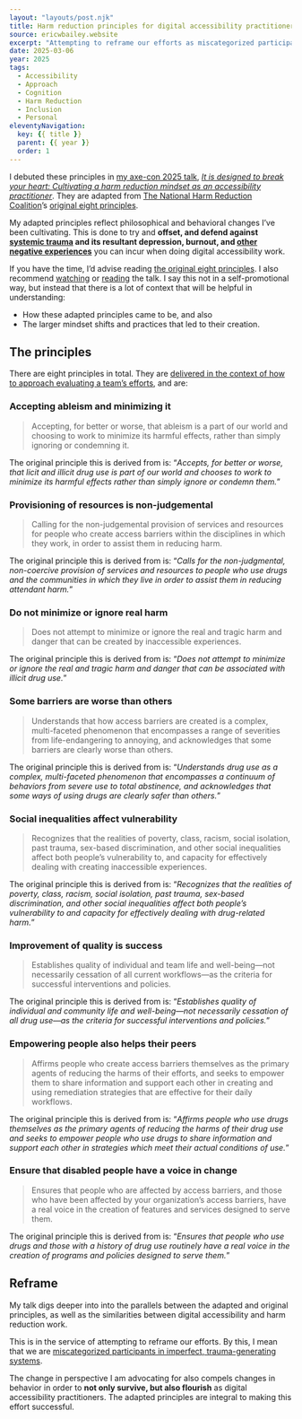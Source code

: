 ```yaml
---
layout: "layouts/post.njk"
title: Harm reduction principles for digital accessibility practitioners
source: ericwbailey.website
excerpt: "Attempting to reframe our efforts as miscategorized participants in imperfect, trauma-generating systems"
date: 2025-03-06
year: 2025
tags:
  - Accessibility
  - Approach
  - Cognition
  - Harm Reduction
  - Inclusion
  - Personal
eleventyNavigation:
  key: {{ title }}
  parent: {{ year }}
  order: 1
---
```


I debuted these principles in [my axe-con 2025 talk,](https://www.deque.com/axe-con/sessions/it-is-designed-to-break-your-heart-cultivating-a-harm-reduction-mindset-as-an-accessibility-practitioner/) [<cite>It is designed to break your heart: Cultivating a harm reduction mindset as an accessibility practitioner</cite>](https://www.deque.com/axe-con/sessions/it-is-designed-to-break-your-heart-cultivating-a-harm-reduction-mindset-as-an-accessibility-practitioner/). They are adapted from [The National Harm Reduction Coalition](https://harmreduction.org/)’s [original eight principles](https://harmreduction.org/about-us/principles-of-harm-reduction/).

My adapted principles reflect philosophical and behavioral changes I’ve been cultivating. This is done to try and **offset, and defend against [systemic trauma](https://ericwbailey.website/axecon2025/#slide-48) and its resultant depression, burnout, and [other negative experiences](https://ericwbailey.website/axecon2025/#slide-29)** you can incur when doing digital accessibility work.

If you have the time, I’d advise reading [the original eight principles](https://harmreduction.org/about-us/principles-of-harm-reduction/). I also recommend [watching](https://www.youtube.com/watch?v=HP34BUDQ8Rk) or [reading](https://ericwbailey.website/axecon2025/) the talk. I say this not in a self-promotional way, but instead that there is a lot of context that will be helpful in understanding:

- How these adapted principles came to be, and also
- The larger mindset shifts and practices that led to their creation.

## The principles

There are eight principles in total. They are [delivered in the context of how to approach evaluating a team’s efforts](https://ericwbailey.website/axecon2025/#slide-62), and are:

### Accepting ableism and minimizing it

> Accepting, for better or worse, that ableism is a part of our world and choosing to work to minimize its harmful effects, rather than simply ignoring or condemning it.

The original principle this is derived from is: “<cite>Accepts, for better or worse, that licit and illicit drug use is part of our world and chooses to work to minimize its harmful effects rather than simply ignore or condemn them.</cite>”

### Provisioning of resources is non-judgemental

> Calling for the non-judgemental provision of services and resources for people who create access barriers within the disciplines in which they work, in order to assist them in reducing harm.

The original principle this is derived from is: “<cite>Calls for the non-judgmental, non-coercive provision of services and resources to people who use drugs and the communities in which they live in order to assist them in reducing attendant harm.</cite>”

### Do not minimize or ignore real harm

> Does not attempt to minimize or ignore the real and tragic harm and danger that can be created by inaccessible experiences.

The original principle this is derived from is: “<cite>Does not attempt to minimize or ignore the real and tragic harm and danger that can be associated with illicit drug use.</cite>”

### Some barriers are worse than others

> Understands that how access barriers are created is a complex, multi-faceted phenomenon that encompasses a range of severities from life-endangering to annoying, and acknowledges that some barriers are clearly worse than others.

The original principle this is derived from is: “<cite>Understands drug use as a complex, multi-faceted phenomenon that encompasses a continuum of behaviors from severe use to total abstinence, and acknowledges that some ways of using drugs are clearly safer than others.</cite>”

### Social inequalities affect vulnerability

> Recognizes that the realities of poverty, class, racism, social isolation, past trauma, sex-based discrimination, and other social inequalities affect both people’s vulnerability to, and capacity for effectively dealing with creating inaccessible experiences.

The original principle this is derived from is: “<cite>Recognizes that the realities of poverty, class, racism, social isolation, past trauma, sex-based discrimination, and other social inequalities affect both people’s vulnerability to and capacity for effectively dealing with drug-related harm.</cite>”

### Improvement of quality is success

> Establishes quality of individual and team life and well-being—not necessarily cessation of all current workflows—as the criteria for successful interventions and policies.

The original principle this is derived from is: “<cite>Establishes quality of individual and community life and well-being—not necessarily cessation of all drug use—as the criteria for successful interventions and policies.</cite>”

### Empowering people also helps their peers

> Affirms people who create access barriers themselves as the primary agents of reducing the harms of their efforts, and seeks to empower them to share information and support each other in creating and using remediation strategies that are effective for their daily workflows.

The original principle this is derived from is: “<cite>Affirms people who use drugs themselves as the primary agents of reducing the harms of their drug use and seeks to empower people who use drugs to share information and support each other in strategies which meet their actual conditions of use.</cite>”

### Ensure that disabled people have a voice in change

> Ensures that people who are affected by access barriers, and those who have been affected by your organization’s access barriers, have a real voice in the creation of features and services designed to serve them.

The original principle this is derived from is: “<cite>Ensures that people who use drugs and those with a history of drug use routinely have a real voice in the creation of programs and policies designed to serve them.</cite>”

## Reframe

My talk digs deeper into into the parallels between the adapted and original principles, as well as the similarities between digital accessibility and harm reduction work.

This is in the service of attempting to reframe our efforts. By this, I mean that we are [miscategorized participants in imperfect, trauma-generating systems](https://ericwbailey.website/axecon2025/#slide-31).

The change in perspective I am advocating for also compels changes in behavior in order to **not only survive, but also flourish** as digital accessibility practitioners. The adapted principles are integral to making this effort successful.
